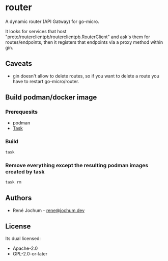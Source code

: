 # router

A dynamic router (API Gatway) for go-micro.

It looks for services that host "proto/routerclientpb/routerclientpb.RouterClient" and ask's them for routes/endpoints,
then it registers that endpoints via a proxy method within gin.

## Caveats

- gin doesn't allow to delete routes, so if you want to delete a route you have to restart go-micro/router.

## Build podman/docker image

### Prerequesits

- podman
- [Task](https://taskfile.dev/#/installation)

### Build

```bash
task
```

### Remove everything except the resulting podman images created by task

```bash
task rm
```

## Authors

- René Jochum - rene@jochum.dev

## License

Its dual licensed:

- Apache-2.0
- GPL-2.0-or-later
